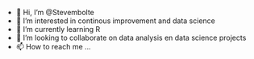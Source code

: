 - 👋 Hi, I’m @Stevembolte
- 👀 I’m interested in continous improvement and data science
- 🌱 I’m currently learning R
- 💞️ I’m looking to collaborate on data analysis en data science projects
- 📫 How to reach me ...

<!---
Stevembolte/Stevembolte is a ✨ special ✨ repository because its `README.md` (this file) appears on your GitHub profile.
You can click the Preview link to take a look at your changes.
--->
